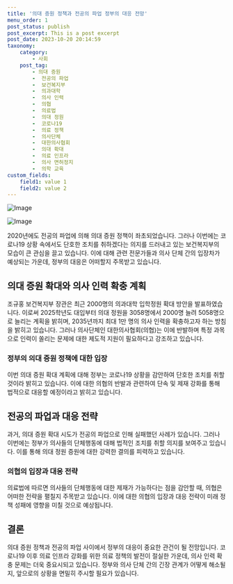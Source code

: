 ```yaml
---
title: '의대 증원 정책과 전공의 파업 정부의 대응 전망'
menu_order: 1
post_status: publish
post_excerpt: This is a post excerpt
post_date: 2023-10-20 20:14:59
taxonomy:
    category:
        - 사회
    post_tag:
        - 의대 증원
        -  전공의 파업
        -  보건복지부
        -  의과대학
        -  의사 인력
        -  의협
        -  의료법
        -  의대 정원
        -  코로나19
        -  의료 정책
        -  의사단체
        -  대한의사협회
        -  의대 확대
        -  의료 인프라
        -  의사 면허정지
        -  의학 교육
custom_fields:
    field1: value 1
    field2: value 2
---
```


![Image](https://imgnews.pstatic.net/image/003/2024/02/07/NISI20240206_0020223224_web_20240206155341_20240207094209930.jpg?type=w647)

![Image](https://imgnews.pstatic.net/image/003/2024/02/07/NISI20240206_0020222653_web_20240206110609_20240207094209932.jpg?type=w647)


2020년에도 전공의 파업에 의해 의대 증원 정책이 좌초되었습니다. 그러나 이번에는 코로나19 상황 속에서도 단호한 조치를 취하겠다는 의지를 드러내고 있는 보건복지부의 모습이 큰 관심을 끌고 있습니다. 이에 대해 관련 전문가들과 의사 단체 간의 입장차가 예상되는 가운데, 정부의 대응은 어떠할지 주목받고 있습니다.

## 의대 증원 확대와 의사 인력 확충 계획
조규홍 보건복지부 장관은 최근 2000명의 의과대학 입학정원 확대 방안을 발표하였습니다. 이로써 2025학년도 대입부터 의대 정원을 3058명에서 2000명 늘려 5058명으로 늘리는 계획을 밝히며, 2035년까지 최대 1만 명의 의사 인력을 확충하고자 하는 방침을 밝히고 있습니다. 그러나 의사단체인 대한의사협회(의협)는 이에 반발하며 특정 과목으로 인력이 쏠리는 문제에 대한 제도적 지원이 필요하다고 강조하고 있습니다.

### 정부의 의대 증원 정책에 대한 입장
이번 의대 증원 확대 계획에 대해 정부는 코로나19 상황을 감안하여 단호한 조치를 취할 것이라 밝히고 있습니다. 이에 대한 의협의 반발과 관련하여 단속 및 제재 강화를 통해 법적으로 대응할 예정이라고 밝히고 있습니다.

## 전공의 파업과 대응 전략
과거, 의대 증원 확대 시도가 전공의 파업으로 인해 실패했던 사례가 있습니다. 그러나 이번에는 정부가 의사들의 단체행동에 대해 법적인 조치를 취할 의지를 보여주고 있습니다. 이를 통해 의대 정원 증원에 대한 강력한 결의를 피력하고 있습니다.

### 의협의 입장과 대응 전략
의료법에 따르면 의사들의 단체행동에 대한 제재가 가능하다는 점을 감안할 때, 의협은 어떠한 전략을 펼칠지 주목받고 있습니다. 이에 대한 의협의 입장과 대응 전략이 미래 정책 성패에 영향을 미칠 것으로 예상됩니다.

## 결론
의대 증원 정책과 전공의 파업 사이에서 정부의 대응이 중요한 관건이 될 전망입니다. 코로나19 이후 의료 인프라 강화를 위한 의료 정책의 발전이 절실한 가운데, 의사 인력 확충 문제는 더욱 중요시되고 있습니다. 정부와 의사 단체 간의 긴장 관계가 어떻게 해소될지, 앞으로의 상황을 면밀히 주시할 필요가 있습니다.
